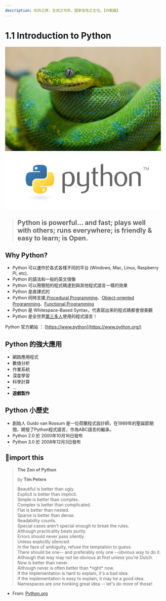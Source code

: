 ```yaml
---
description: 知兵之將，生民之司命，國家安危之主也。【作戰篇】
---
```


# 1.1 Introduction to Python

![Python, a family of nonvenomous snakes](../.gitbook/assets/tmp%20%283%29.jpg)

![Python, a kind of programming language](../.gitbook/assets/tmp.png)

> ## Python is powerful... and fast; plays well with others; runs everywhere; is friendly & easy to learn; is Open.

## Why Python?

* Python 可以運作於各式各樣不同的平台 \(Windows, Mac, Linux, Raspberry Pi, etc\).
* Python 的語法和一般的英文很像
* Python 可以用簡短的程式碼達到與其他程式語言一樣的效果
* Python 是直譯式的
* Python 同時支援[ Procedural Programming](https://en.wikipedia.org/wiki/Procedural_programming)、[Object-oriented Programming](https://en.wikipedia.org/wiki/Object-oriented_programming)、[Functional Programming](https://en.wikipedia.org/wiki/Functional_programming)
* Python 是 Whitespace-Based Syntax，代表寫出來的程式碼都會很美觀
* Python 是全世界[第三多人](https://www.tiobe.com/tiobe-index/)使用的程式語言！

Python 官方網站 ： [https://www.python](https://www.python.org/)

## Python 的強大應用

* 網路應用程式
* 數值分析
* 作業系統
* 深度學習
* 科學計算
* ...
* **遊戲製作**

## Python 小歷史

* 創始人 Guido van Rossum 是一位荷蘭程式設計師，在1989年的聖誕節期間，開發了Python程式語言，作為ABC語言的繼承。
* Python 2.0 於 2000年10月16日發布
* Python 3.0 於 2008年12月3日發布

## 📎import this

> **The Zen of Python**
>
> by **Tim Peters**
>
> Beautiful is better than ugly.  
> Explicit is better than implicit.  
> Simple is better than complex.  
> Complex is better than complicated.  
> Flat is better than nested.  
> Sparse is better than dense.  
> Readability counts.  
> Special cases aren't special enough to break the rules.  
> Although practicality beats purity.  
> Errors should never pass silently.  
> Unless explicitly silenced.  
> In the face of ambiguity, refuse the temptation to guess.  
> There should be one-- and preferably only one --obvious way to do it.  
> Although that way may not be obvious at first unless you're Dutch.  
> Now is better than never.  
> Although never is often better than \*right\* now.  
> If the implementation is hard to explain, it's a bad idea.  
> If the implementation is easy to explain, it may be a good idea.  
> Namespaces are one honking great idea -- let's do more of those!

- From: [Python.org](https://www.python.org/dev/peps/pep-0020/)

